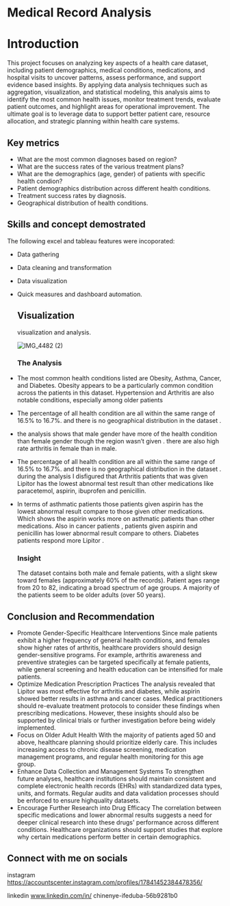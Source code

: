 # Medical Record  Analysis

# Introduction

This project focuses on analyzing key aspects of a health care dataset, including patient demographics, medical conditions, medications, and hospital visits to uncover patterns, assess performance, and support evidence based insights.
By applying data analysis techniques such as aggregation, visualization, and statistical modeling, this analysis aims to identify the most common health issues, monitor treatment trends, evaluate patient outcomes, and highlight areas for operational improvement. The ultimate goal is to leverage data to support better patient care, resource allocation, and strategic planning within health care systems.


## Key metrics
- What are the most common diagnoses based on region?
-  What are the success rates of the various treatment plans?
-  What are the demographics (age, gender) of patients with specific health condion?
-   Patient demographics distribution across different health conditions.
- Treatment success rates by diagnosis.
- Geographical distribution of health conditions.
  



## Skills  and concept demostrated
The following excel and tableau features were incoporated:
- Data gathering
- Data cleaning and transformation
- Data visualization
- Quick measures and dashboard automation.

  ## Visualization
  visualization and analysis.

  ![IMG_4482 (2)](https://github.com/user-attachments/assets/db593d9b-fb6d-4ebf-b524-a743433559e5)

  ### The Analysis
 - The most common health conditions listed are Obesity, Asthma, Cancer, and Diabetes. Obesity appears to be a particularly common condition across the patients in this dataset.
Hypertension and Arthritis are also notable conditions, especially among older patients
 
- The percentage of all health condition are all within the same range of 16.5% to 16.7%. and there is no geographical distribution in the dataset .
- the analysis  shows that male gender have more of the health condition than female gender  though the region wasn’t given . there are also high rate  arthritis in female than in male.
- The percentage of all health condition are all within the same range of 16.5% to 16.7%. and there is no geographical distribution in the dataset . during the analysis I disfigured that Arthritis patients that was given Lipitor has the lowest abnormal test result  than other medications like paracetemol, aspirin, ibuprofen and penicillin.
- In terms of asthmatic patients those patients given aspirin has the lowest abnormal result compare to those given other medications. Which shows the aspirin works more on asthmatic patients than other medications.  Also in cancer patients , patients given aspirin and penicillin has lower abnormal result compare to others. Diabetes patients respond more Lipitor .

  ### Insight
   The dataset contains both male and female patients, with a slight skew toward females (approximately 60% of the records).
Patient ages range from 20 to 82, indicating a broad spectrum of age groups. A majority of the patients seem to be older adults (over 50 years).

## Conclusion and Recommendation
- Promote Gender-Specific Healthcare Interventions
Since male patients exhibit a higher frequency of general health conditions, and females show higher rates of arthritis, healthcare providers should design gender-sensitive programs. For example, arthritis awareness and preventive strategies can be targeted specifically at female patients, while general screening and health education can be intensified for male patients.
- Optimize Medication Prescription Practices
The analysis revealed that Lipitor was most effective for arthritis and diabetes, while aspirin showed better results in asthma and cancer cases. Medical practitioners should re-evaluate treatment protocols to consider these findings when prescribing medications. However, these insights should also be supported by clinical trials or further investigation before being widely implemented.
- Focus on Older Adult Health
With the majority of patients aged 50 and above, healthcare planning should prioritize elderly care. This includes increasing access to chronic disease screening, medication management programs, and regular health monitoring for this age group.
- Enhance Data Collection and Management Systems
To strengthen future analyses, healthcare institutions should maintain consistent and complete electronic health records (EHRs) with standardized data types, units, and formats. Regular audits and data validation processes should be enforced to ensure highquality datasets.
- Encourage Further Research into Drug Efficacy
The correlation between specific medications and lower abnormal results suggests a need for deeper clinical research into these drugs' performance across different conditions. Healthcare organizations should support studies that explore why certain medications perform better in certain demographics.

## Connect with me on socials
instagram https://accountscenter.instagram.com/profiles/17841452384478356/

linkedin www.linkedin.com/in/
chinenye-ifeduba-56b9281b0










  








